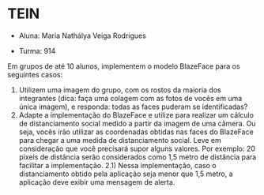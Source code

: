 # TEIN

* Aluna: Maria Nathálya Veiga Rodrigues

* Turma: 914


Em grupos de até 10 alunos, implementem o modelo BlazeFace para os seguintes casos:
1) Utilizem uma imagem do grupo, com os rostos da maioria dos integrantes (dica: faça uma colagem com as fotos de vocês em uma única imagem), e responda: todas as faces puderam se identificadas?
2) Adapte a implementação do BlazeFace e utilize para realizar um cálculo de distanciamento social medido a partir da imagem de uma câmera. Ou seja, vocês irão utilizar as coordenadas obtidas nas faces do BlazeFace para chegar a uma medida de distanciamento social. Leve em consideração que você precisará supor alguns valores. Por exemplo: 20 pixels de distância serão considerados como 1,5 metro de distância para facilitar a implementação.
2.1) Nessa implementação, caso o distanciamento obtido pela aplicação seja menor que 1,5 metro, a aplicação deve exibir uma mensagem de alerta.
